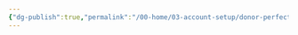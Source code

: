 ```yaml
---
{"dg-publish":true,"permalink":"/00-home/03-account-setup/donor-perfect/canada/manual-build/"}
---
```


